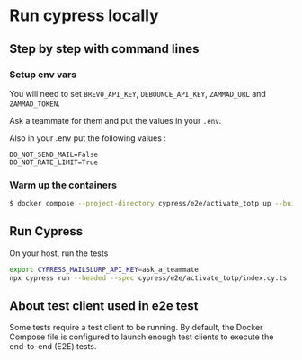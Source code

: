# Run cypress locally

## Step by step with command lines

### Setup env vars

You will need to set `BREVO_API_KEY`, `DEBOUNCE_API_KEY`, `ZAMMAD_URL` and `ZAMMAD_TOKEN`.

Ask a teammate for them and put the values in your `.env`.

Also in your .env put the following values :

```dotenv
DO_NOT_SEND_MAIL=False
DO_NOT_RATE_LIMIT=True
```

### Warm up the containers

```bash
$ docker compose --project-directory cypress/e2e/activate_totp up --build --detach
```

## Run Cypress

On your host, run the tests

```bash
export CYPRESS_MAILSLURP_API_KEY=ask_a_teammate
npx cypress run --headed --spec cypress/e2e/activate_totp/index.cy.ts
```

## About test client used in e2e test

Some tests require a test client to be running.
By default, the Docker Compose file is configured to launch enough test clients to execute the end-to-end (E2E) tests.
